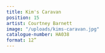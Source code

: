 ```yaml
---
title: Kim's Caravan
position: 15
artist: Courtney Barnett
image: "/uploads/kims-caravan.jpg"
catalogue-number: HA038
format: 12”
---
```


